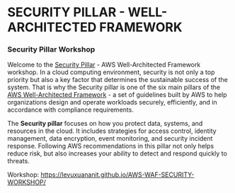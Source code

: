 # SECURITY PILLAR - WELL-ARCHITECTED FRAMEWORK
### Security Pillar Workshop
Welcome to the [Security Pillar]() - AWS Well-Architected Framework workshop.
In a cloud computing environment, security is not only a top priority but also a key factor that determines the sustainable success of the system. That is why the Security pillar is one of the six main pillars of the [AWS Well-Architected Framework]() - a set of guidelines built by AWS to help organizations design and operate workloads securely, efficiently, and in accordance with compliance requirements.

The **Security pillar** focuses on how you protect data, systems, and resources in the cloud. It includes strategies for access control, identity management, data encryption, event monitoring, and security incident response. Following AWS recommendations in this pillar not only helps reduce risk, but also increases your ability to detect and respond quickly to threats.

Workshop: https://levuxuananit.github.io/AWS-WAF-SECURITY-WORKSHOP/